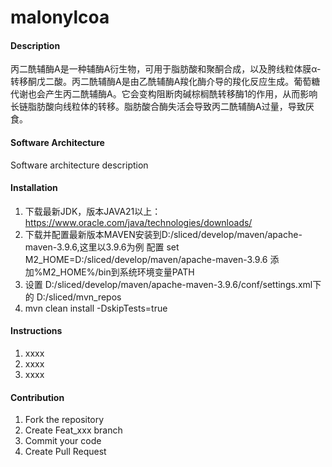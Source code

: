 # malonylcoa

#### Description
丙二酰辅酶A是一种辅酶A衍生物，可用于脂肪酸和聚酮合成，以及胯线粒体膜α-转移酮戊二酸。丙二酰辅酶A是由乙酰辅酶A羧化酶介导的羧化反应生成。葡萄糖代谢也会产生丙二酰辅酶A。它会变构阻断肉碱棕榈酰转移酶1的作用，从而影响长链脂肪酸向线粒体的转移。脂肪酸合酶失活会导致丙二酰辅酶A过量，导致厌食。

#### Software Architecture
Software architecture description

#### Installation

1. 下载最新JDK，版本JAVA21以上：https://www.oracle.com/java/technologies/downloads/
2. 下载并配置最新版本MAVEN安装到D:/sliced/develop/maven/apache-maven-3.9.6,这里以3.9.6为例
   配置 set M2_HOME=D:/sliced/develop/maven/apache-maven-3.9.6
   添加%M2_HOME%/bin到系统环境变量PATH 
3. 设置 D:/sliced/develop/maven/apache-maven-3.9.6/conf/settings.xml下的
   <localRepository>D:/sliced/mvn_repos</localRepository>
4. mvn clean install -DskipTests=true 

#### Instructions

1.  xxxx
2.  xxxx
3.  xxxx

#### Contribution

1.  Fork the repository
2.  Create Feat_xxx branch
3.  Commit your code
4.  Create Pull Request

